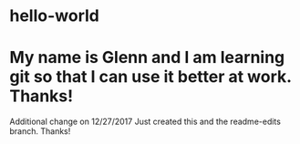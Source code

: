# hello-world

My name is Glenn and I am learning git so that I can use it better at work.
Thanks!
======
Additional change on 12/27/2017
Just created this and the readme-edits branch.
Thanks!
